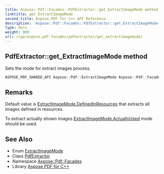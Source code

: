 ```yaml
---
title: Aspose::Pdf::Facades::PdfExtractor::get_ExtractImageMode method
linktitle: get_ExtractImageMode
second_title: Aspose.PDF for C++ API Reference
description: 'Aspose::Pdf::Facades::PdfExtractor::get_ExtractImageMode method. Sets the mode for extract images process in C++.'
type: docs
weight: 900
url: /cpp/aspose.pdf.facades/pdfextractor/get_extractimagemode/
---
```

## PdfExtractor::get_ExtractImageMode method


Sets the mode for extract images process.

```cpp
ASPOSE_PDF_SHARED_API Aspose::Pdf::ExtractImageMode Aspose::Pdf::Facades::PdfExtractor::get_ExtractImageMode() const
```

## Remarks


Default value is [ExtractImageMode.DefinedInResources](../../../aspose.pdf/extractimagemode/) that extracts all images defined in resources.

To extract actually shown images [ExtractImageMode.ActuallyUsed](../../../aspose.pdf/extractimagemode/) mode should be used. 
## See Also

* Enum [ExtractImageMode](../../../aspose.pdf/extractimagemode/)
* Class [PdfExtractor](../)
* Namespace [Aspose::Pdf::Facades](../../)
* Library [Aspose.PDF for C++](../../../)
